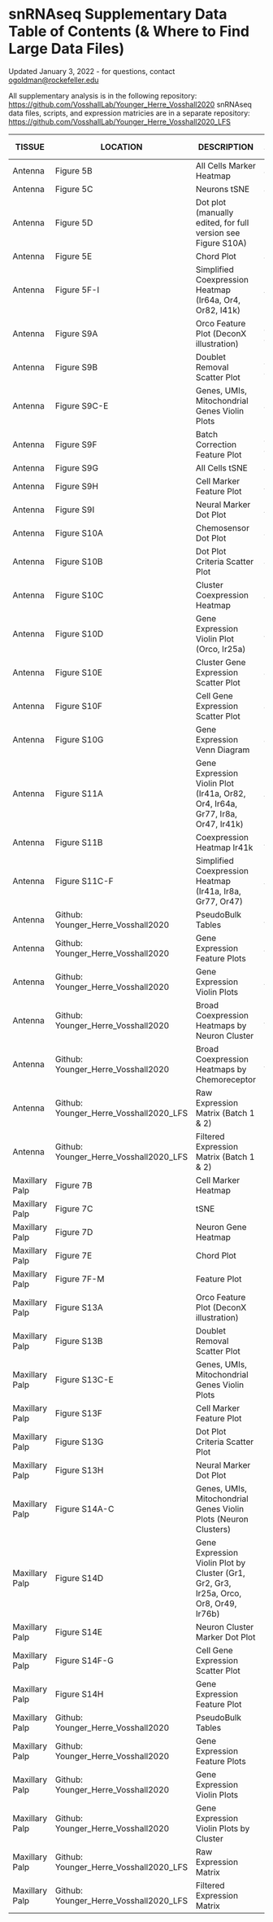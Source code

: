 # snRNAseq Supplementary Data Table of Contents (& Where to Find Large Data Files)
Updated January 3, 2022 - for questions, contact ogoldman@rockefeller.edu

All supplementary analysis is in the following repository:
https://github.com/VosshallLab/Younger_Herre_Vosshall2020
snRNAseq data files, scripts, and expression matricies are in a separate repository:
https://github.com/VosshallLab/Younger_Herre_Vosshall2020_LFS

| TISSUE         | LOCATION                               | DESCRIPTION                                                                             | DATA FILE NAME (located in   Younger_Herre_Vosshall2020_LFS/Data)         | SCRIPT FILE NAME (located in   Younger_Herre_Vosshall2020_LFS/Scripts) | GITHUB LINK (IF APPLICABLE)                                                                                                                          |
|----------------|----------------------------------------|-----------------------------------------------------------------------------------------|---------------------------------------------------------------------------|------------------------------------------------------------------------|------------------------------------------------------------------------------------------------------------------------------------------------------|
| Antenna        | Figure 5B                              | All Cells Marker Heatmap                                                                | antenna_6.neuralClusters.Rdata                                            | antenna_7.expressedReceptors.R                                         |                                                                                                                                                      |
| Antenna        | Figure 5C                              | Neurons tSNE                                                                            | antenna_6.neuralClusters.Rdata                                            | antenna_7.expressedReceptors.R                                         |                                                                                                                                                      |
| Antenna        | Figure 5D                              | Dot plot (manually edited, for full version see Figure S10A)                            | N/A                                                                       | N/A                                                                    |                                                                                                                                                      |
| Antenna        | Figure 5E                              | Chord Plot                                                                              | antenna_6.neuralClusters.Rdata                                            | antenna_7.expressedReceptors.R                                         |                                                                                                                                                      |
| Antenna        | Figure 5F-I                            | Simplified Coexpression Heatmap (Ir64a, Or4, Or82, I41k)                                | AntennaNeurons.RData                                                      | SimplifiedCoexpressionHeatmaps.R                                       |                                                                                                                                                      |
| Antenna        | Figure S9A                             | Orco Feature Plot (DeconX illustration)                                                 | antenna_1.Decontx.08192021.Rdata antenna_1.Decontx.10062021.Rdata         | antenna_1.decontX.R                                                    |                                                                                                                                                      |
| Antenna        | Figure S9B                             | Doublet Removal Scatter Plot                                                            | antenna_2.DoubletFinder.08192021.rds antenna_2.DoubletFinder.10062021.rds | antenna_2.doubletfinder.R                                              |                                                                                                                                                      |
| Antenna        | Figure S9C-E                           | Genes, UMIs, Mitochondrial Genes Violin Plots                                           | antenna_3.merge.filter.rds                                                | antenna_3.integrate.R                                                  |                                                                                                                                                      |
| Antenna        | Figure S9F                             | Batch Correction Feature Plot                                                           | antenna_3.merge.filter.rds antenna_4.seurat.combined.rds                  | antenna_3.integrate.R   antenna_4.anchor.R                             |                                                                                                                                                      |
| Antenna        | Figure S9G                             | All Cells tSNE                                                                          | antenna_4.seurat.combined.rds                                             | antenna_4.anchor.R                                                     |                                                                                                                                                      |
| Antenna        | Figure S9H                             | Cell Marker Feature Plot                                                                | AntennaNeurons.RData                                                      | FeaturePlots.R                                                         |                                                                                                                                                      |
| Antenna        | Figure S9I                             | Neural Marker Dot Plot                                                                  | AntennaNeurons.RData                                                      | FeaturePlots.R                                                         |                                                                                                                                                      |
| Antenna        | Figure S10A                            | Chemosensor Dot Plot                                                                    | antenna_6.neuralClusters.Rdata                                            | antenna_7.expressedReceptors.R                                         |                                                                                                                                                      |
| Antenna        | Figure S10B                            | Dot Plot Criteria Scatter Plot                                                          | antenna_6.neuralClusters.Rdata                                            | antenna_7.expressedReceptors.R                                         |                                                                                                                                                      |
| Antenna        | Figure S10C                            | Cluster Coexpression Heatmap                                                            | AntennaNeurons.RData                                                      | CoexpressionHeatmaps.R                                                 |                                                                                                                                                      |
| Antenna        | Figure S10D                            | Gene Expression Violin Plot (Orco, Ir25a)                                               | AntennaNeurons.RData                                                      | ViolinPlots.R                                                          |                                                                                                                                                      |
| Antenna        | Figure S10E                            | Cluster Gene Expression Scatter Plot                                                    | antenna_6.neuralClusters.Rdata                                            | antenna_7.expressedReceptors.R                                         |                                                                                                                                                      |
| Antenna        | Figure S10F                            | Cell Gene Expression Scatter Plot                                                       | antenna_6.neuralClusters.Rdata                                            | antenna_7.expressedReceptors.R                                         |                                                                                                                                                      |
| Antenna        | Figure S10G                            | Gene Expression Venn Diagram                                                            | antenna_6.neuralClusters.Rdata                                            | antenna_7.expressedReceptors.R                                         |                                                                                                                                                      |
| Antenna        | Figure S11A                            | Gene Expression Violin Plot (Ir41a, Or82, Or4, Ir64a, Gr77, Ir8a, Or47,   Ir41k)        | AntennaNeurons.RData                                                      | ViolinPlots.R                                                          |                                                                                                                                                      |
| Antenna        | Figure S11B                            | Coexpression Heatmap Ir41k                                                              | AntennaNeurons.RData                                                      | CoexpressionHeatmaps.R                                                 |                                                                                                                                                      |
| Antenna        | Figure S11C-F                          | Simplified Coexpression Heatmap (Ir41a, Ir8a, Gr77, Or47)                               | AntennaNeurons.RData                                                      | SimplifiedCoexpressionHeatmaps.R                                       |                                                                                                                                                      |
| Antenna        | Github: Younger_Herre_Vosshall2020     | PseudoBulk Tables                                                                       | AntennaNeurons.RData                                                      | PseudoBulkTables.R                                                     | https://github.com/VosshallLab/Younger_Herre_Vosshall2020/tree/main/snRNAseq_SupplementaryData/PseudobulkTables                                      |
| Antenna        | Github: Younger_Herre_Vosshall2020     | Gene Expression Feature Plots                                                           | AntennaNeurons.RData                                                      | FeaturePlots.R                                                         | https://github.com/VosshallLab/Younger_Herre_Vosshall2020/tree/main/snRNAseq_SupplementaryData/Antenna_FeaturePlots                                  |
| Antenna        | Github: Younger_Herre_Vosshall2020     | Gene Expression Violin Plots                                                            | AntennaNeurons.RData                                                      | ViolinPlots.R                                                          | https://github.com/VosshallLab/Younger_Herre_Vosshall2020/tree/main/snRNAseq_SupplementaryData/Antenna_ViolinPlots                                   |
| Antenna        | Github: Younger_Herre_Vosshall2020     | Broad Coexpression Heatmaps by Neuron Cluster                                           | AntennaNeurons.RData                                                      | CoexpressionHeatmaps.R                                                 | https://github.com/VosshallLab/Younger_Herre_Vosshall2020/tree/main/snRNAseq_SupplementaryData/Antennae_BroadCoexpressionHeatmaps_byOriginalClusters |
| Antenna        | Github: Younger_Herre_Vosshall2020     | Broad Coexpression Heatmaps by Chemoreceptor                                            | AntennaNeurons.RData                                                      | CoexpressionHeatmaps.R                                                 | https://github.com/VosshallLab/Younger_Herre_Vosshall2020/tree/main/snRNAseq_SupplementaryData/Antenna_BroadCoexpressionHeatmaps_byChemoreceptor     |
| Antenna        | Github: Younger_Herre_Vosshall2020_LFS | Raw Expression Matrix (Batch 1    & 2)                                                  | N/A                                                                       | N/A                                                                    | https://github.com/VosshallLab/Younger_Herre_Vosshall2020_LFS/tree/main/ExpressionMatrices                                                           |
| Antenna        | Github: Younger_Herre_Vosshall2020_LFS | Filtered Expression Matrix (Batch 1    & 2)                                             | N/A                                                                       | N/A                                                                    | https://github.com/VosshallLab/Younger_Herre_Vosshall2020_LFS/tree/main/ExpressionMatrices                                                           |
| Maxillary Palp | Figure 7B                              | Cell Marker Heatmap                                                                     | maxpalp_4.neuralClusters.RData                                            | maxpalp_5.expressedReceptors.R                                         |                                                                                                                                                      |
| Maxillary Palp | Figure 7C                              | tSNE                                                                                    | maxpalp_3.neuron.Rdata                                                    | maxpalp_3.check_receptor.R                                             |                                                                                                                                                      |
| Maxillary Palp | Figure 7D                              | Neuron Gene Heatmap                                                                     | maxpalp_4.neuralClusters.RData                                            | maxpalp_5.expressedReceptors.R                                         |                                                                                                                                                      |
| Maxillary Palp | Figure 7E                              | Chord Plot                                                                              | maxpalp_4.neuralClusters.RData                                            | maxpalp_5.expressedReceptors.R                                         |                                                                                                                                                      |
| Maxillary Palp | Figure 7F-M                            | Feature Plot                                                                            | MaxPalpAllCells.RData                                                     | FeaturePlots.R                                                         |                                                                                                                                                      |
| Maxillary Palp | Figure S13A                            | Orco Feature Plot (DeconX illustration)                                                 | maxpalp_1.Decontx.08192021.Rdata                                          | maxpalp_1.decontX.R                                                    |                                                                                                                                                      |
| Maxillary Palp | Figure S13B                            | Doublet Removal Scatter Plot                                                            | maxpalp_2.DoubletFinder.rds                                               | maxpalp_2.doubletfinder.R                                              |                                                                                                                                                      |
| Maxillary Palp | Figure S13C-E                          | Genes, UMIs, Mitochondrial Genes Violin Plots                                           | MaxPalpAllCells.RData                                                     | ViolinPlots.R                                                          |                                                                                                                                                      |
| Maxillary Palp | Figure S13F                            | Cell Marker Feature Plot                                                                | MaxPalpAllCells.RData                                                     | FeaturePlots.R                                                         |                                                                                                                                                      |
| Maxillary Palp | Figure S13G                            | Dot Plot Criteria Scatter Plot                                                          | maxpalp_4.neuralClusters.RData                                            | maxpalp_5.expressedReceptors.R                                         |                                                                                                                                                      |
| Maxillary Palp | Figure S13H                            | Neural Marker Dot Plot                                                                  | MaxPalpAllCells.RData                                                     | FeaturePlots.R                                                         |                                                                                                                                                      |
| Maxillary Palp | Figure S14A-C                          | Genes, UMIs, Mitochondrial Genes Violin Plots (Neuron Clusters)                         | MaxPalpNeurons.RData                                                      | ViolinPlots.R                                                          |                                                                                                                                                      |
| Maxillary Palp | Figure S14D                            | Gene Expression Violin Plot by Cluster (Gr1, Gr2, Gr3, Ir25a, Orco, Or8,   Or49, Ir76b) | MaxPalpNeurons.RData                                                      | ViolinPlots.R                                                          |                                                                                                                                                      |
| Maxillary Palp | Figure S14E                            | Neuron Cluster Marker Dot Plot                                                          | MaxPalpNeurons.RData                                                      | FeaturePlots.R                                                         |                                                                                                                                                      |
| Maxillary Palp | Figure S14F-G                          | Cell Gene Expression Scatter Plot                                                       | maxpalp_4.neuralClusters.RData                                            | maxpalp_5.expressedReceptors.R                                         |                                                                                                                                                      |
| Maxillary Palp | Figure S14H                            | Gene Expression Feature Plot                                                            | MaxPalpAllCells.RData                                                     | FeaturePlots.R                                                         |                                                                                                                                                      |
| Maxillary Palp | Github: Younger_Herre_Vosshall2020     | PseudoBulk Tables                                                                       | MaxPalpAllCells.RData                                                     | PseudoBulkTables.R                                                     | https://github.com/VosshallLab/Younger_Herre_Vosshall2020/tree/main/snRNAseq_SupplementaryData/PseudobulkTables                                      |
| Maxillary Palp | Github: Younger_Herre_Vosshall2020     | Gene Expression Feature Plots                                                           | MaxPalpAllCells.RData                                                     | FeaturePlots.R                                                         | https://github.com/VosshallLab/Younger_Herre_Vosshall2020/tree/main/snRNAseq_SupplementaryData/MaxPalp_FeaturePlots                                  |
| Maxillary Palp | Github: Younger_Herre_Vosshall2020     | Gene Expression Violin Plots                                                            | MaxPalpNeurons.RData                                                      | ViolinPlots.R                                                          | https://github.com/VosshallLab/Younger_Herre_Vosshall2020/tree/main/snRNAseq_SupplementaryData/MaxPalp_ViolinPlots                                   |
| Maxillary Palp | Github: Younger_Herre_Vosshall2020     | Gene Expression Violin Plots by Cluster                                                 | MaxPalpNeurons.RData                                                      | ViolinPlots.R                                                          | https://github.com/VosshallLab/Younger_Herre_Vosshall2020/tree/main/snRNAseq_SupplementaryData/MaxPalp_ViolinPlots_byCluster                         |
| Maxillary Palp | Github: Younger_Herre_Vosshall2020_LFS | Raw Expression Matrix                                                                   | N/A                                                                       | N/A                                                                    | https://github.com/VosshallLab/Younger_Herre_Vosshall2020_LFS/tree/main/ExpressionMatrices                                                           |
| Maxillary Palp | Github: Younger_Herre_Vosshall2020_LFS | Filtered Expression Matrix                                                              | N/A                                                                       | N/A                                                                    | https://github.com/VosshallLab/Younger_Herre_Vosshall2020_LFS/tree/main/ExpressionMatrices                                                           |
